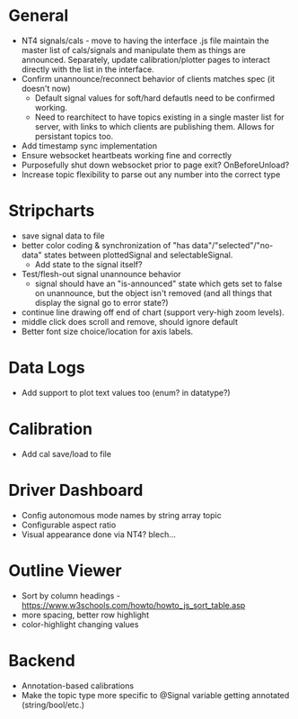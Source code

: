 # General

* NT4 signals/cals - move to having the interface .js file maintain the master list of cals/signals and manipulate them as things are announced. Separately, update calibration/plotter pages to interact directly with the list in the interface.
* Confirm unannounce/reconnect behavior of clients matches spec (it doesn't now)
  * Default signal values for soft/hard defautls need to be confirmed working.
  * Need to rearchitect to have topics existing in a single master list for server, with links to which clients are publishing them. Allows for persistant topics too.
* Add timestamp sync implementation
* Ensure websocket heartbeats working fine and correctly
* Purposefully shut down websocket prior to page exit? OnBeforeUnload?
* Increase topic flexibility to parse out any number into the correct type

# Stripcharts

* save signal data to file
* better color coding & synchronization of "has data"/"selected"/"no-data" states between plottedSignal and selectableSignal.
  * Add state to the signal itself?
* Test/flesh-out signal unannounce behavior
  * signal should have an "is-announced" state which gets set to false on unannounce, but the object isn't removed (and all things that display the signal go to error state?)
* continue line drawing off end of chart (support very-high zoom levels).
* middle click does scroll and remove, should ignore default
* Better font size choice/location for axis labels.

# Data Logs

* Add support to plot text values too (enum? in datatype?)

# Calibration

* Add cal save/load to file

# Driver Dashboard

* Config autonomous mode names by string array topic
* Configurable aspect ratio
* Visual appearance done via NT4? blech...

# Outline Viewer

* Sort by column headings - https://www.w3schools.com/howto/howto_js_sort_table.asp
* more spacing, better row highlight
* color-highlight changing values


# Backend

* Annotation-based calibrations
* Make the topic type more specific to @Signal variable getting annotated (string/bool/etc.)

